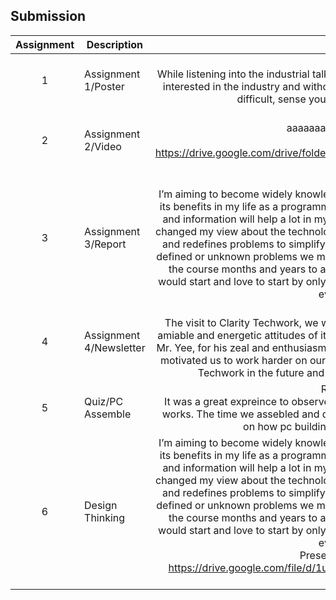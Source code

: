 ## Submission
| Assignment | Description  | Reflection |
| :-----: |  ------ | :-----: | 
| 1 | Assignment 1/Poster | Reflection 1 <br> While listening into the industrial talk. I realized how important it’s to always be highly interested in the industry and without that, what you’re working on will be the most difficult, sense you have no interest in the industry.| 
| 2 | Assignment 2/Video | Reflection 2 <br>      aaaaaaaaaaaaaaaaaaaaaaaaa           <br> Video Link <br> https://drive.google.com/drive/folders/1Dq5C8PDExWydHJ8A3ihGCFXFyW6USKns?usp=sharing |
| 3 | Assignment 3/Report | Reflection 3 <br>    I’m aiming to become widely knowledgeable about the basics of design thinking and its benefits in my life as a programmer. Also being knowledgeable about technology and information will help a lot in my daily life activities. Design Thinking has greatly changed my view about the technological world we live in today and how it deals with and redefines problems to simplify and understand it, mostly useful for tackling ill-defined or unknown problems we may encounter today. I plan to improve myself over the course months and years to able to reach my goals as a software engineer. I would start and love to start by only focusing on Programming and their supersets to evolve my skills.| 
| 4 | Assignment 4/Newsletter | Reflection 4 <br>   The visit to Clarity Techwork, we were impressed by the company’s ethos and the amiable and energetic attitudes of its members. We also hold in high regard the CTO, Mr. Yee, for his zeal and enthusiasm towards challenges and his career. This visit has motivated us to work harder on ourselves so that we can join a company like Clarity Techwork in the future and learn more about potential career paths.        |
| 5 | Quiz/PC Assemble | Reflection Quiz <br> It was a great expreince to observe what a pc looks like from the inside and how it works. The time we assebled and disassembled the pc made me learn a lot fo stuff on how pc building works and how fun it can be.|
| 6 | Design Thinking  |I’m aiming to become widely knowledgeable about the basics of design thinking and its benefits in my life as a programmer. Also being knowledgeable about technology and information will help a lot in my daily life activities. Design Thinking has greatly changed my view about the technological world we live in today and how it deals with and redefines problems to simplify and understand it, mostly useful for tackling ill-defined or unknown problems we may encounter today. I plan to improve myself over the course months and years to able to reach my goals as a software engineer. I would start and love to start by only focusing on Programming and their supersets to evolve my skills.<br> Presentation Video Link: <br> https://drive.google.com/file/d/1u7DF6dh4vOf2Ze3YrfGYCclLSXrBy08M/view?usp=sharing|
